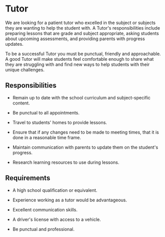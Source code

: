 # Tutor

We are looking for a patient tutor who excelled in the subject or subjects they are wanting to help the student with. A Tutor's responsibilities include preparing lessons that are grade and subject appropriate, asking students about upcoming assessments, and providing parents with progress updates.

To be a successful Tutor you must be punctual, friendly and approachable. A good Tutor will make students feel comfortable enough to share what they are struggling with and find new ways to help students with their unique challenges.

## Responsibilities

* Remain up to date with the school curriculum and subject-specific content.

* Be punctual to all appointments.

* Travel to students' homes to provide lessons.

* Ensure that if any changes need to be made to meeting times, that it is done in a reasonable time frame.

* Maintain communication with parents to update them on the student's progress.

* Research learning resources to use during lessons.

## Requirements

* A high school qualification or equivalent.

* Experience working as a tutor would be advantageous.

* Excellent communication skills.

* A driver's license with access to a vehicle.

* Be punctual and professional.

